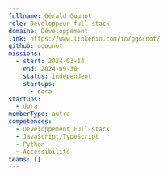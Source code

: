 ```yaml
---
fullname: Gérald Gounot
role: Développeur full stack
domaine: Développement
link: https://www.linkedin.com/in/ggounot/
github: ggounot
missions:
  - start: 2024-03-14
    end: 2024-09-30
    status: independent
    startups:
      - dora
startups:
  - dora
memberType: autre
competences:
  - Développement Full-stack
  - JavaScript/TypeScript
  - Python
  - Accessibilité
teams: []
---
```

